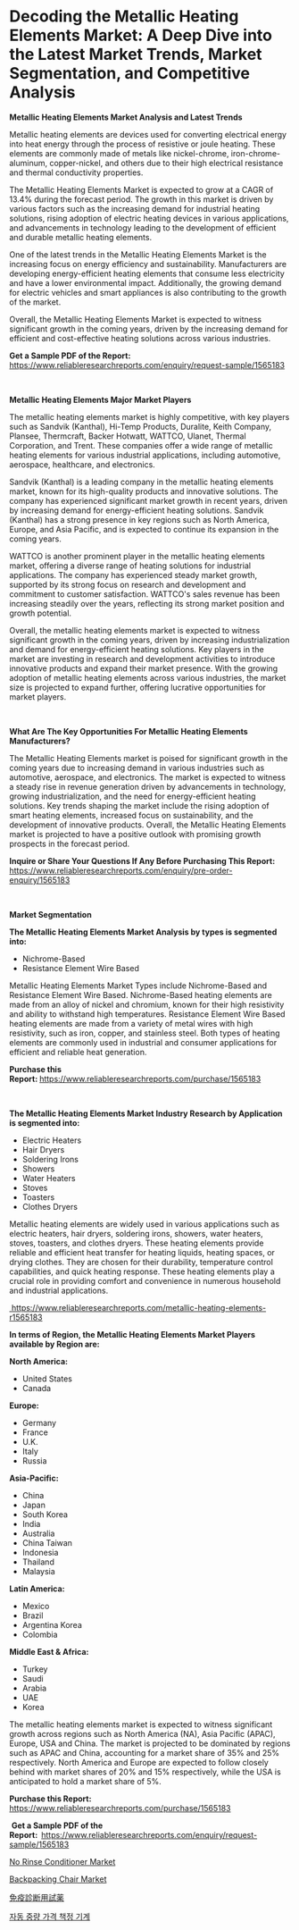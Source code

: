 <p><h1>Decoding the Metallic Heating Elements Market: A Deep Dive into the Latest Market Trends, Market Segmentation, and Competitive Analysis</h1></p><p><strong>Metallic Heating Elements Market Analysis and Latest Trends</strong></p>
<p><p>Metallic heating elements are devices used for converting electrical energy into heat energy through the process of resistive or joule heating. These elements are commonly made of metals like nickel-chrome, iron-chrome-aluminum, copper-nickel, and others due to their high electrical resistance and thermal conductivity properties.</p><p>The Metallic Heating Elements Market is expected to grow at a CAGR of 13.4% during the forecast period. The growth in this market is driven by various factors such as the increasing demand for industrial heating solutions, rising adoption of electric heating devices in various applications, and advancements in technology leading to the development of efficient and durable metallic heating elements.</p><p>One of the latest trends in the Metallic Heating Elements Market is the increasing focus on energy efficiency and sustainability. Manufacturers are developing energy-efficient heating elements that consume less electricity and have a lower environmental impact. Additionally, the growing demand for electric vehicles and smart appliances is also contributing to the growth of the market.</p><p>Overall, the Metallic Heating Elements Market is expected to witness significant growth in the coming years, driven by the increasing demand for efficient and cost-effective heating solutions across various industries.</p></p>
<p><strong>Get a Sample PDF of the Report:&nbsp;</strong> <a href="https://www.reliableresearchreports.com/enquiry/request-sample/1565183">https://www.reliableresearchreports.com/enquiry/request-sample/1565183</a></p>
<p>&nbsp;</p>
<p><strong>Metallic Heating Elements Major Market Players</strong></p>
<p><p>The metallic heating elements market is highly competitive, with key players such as Sandvik (Kanthal), Hi-Temp Products, Duralite, Keith Company, Plansee, Thermcraft, Backer Hotwatt, WATTCO, Ulanet, Thermal Corporation, and Trent. These companies offer a wide range of metallic heating elements for various industrial applications, including automotive, aerospace, healthcare, and electronics.</p><p>Sandvik (Kanthal) is a leading company in the metallic heating elements market, known for its high-quality products and innovative solutions. The company has experienced significant market growth in recent years, driven by increasing demand for energy-efficient heating solutions. Sandvik (Kanthal) has a strong presence in key regions such as North America, Europe, and Asia Pacific, and is expected to continue its expansion in the coming years.</p><p>WATTCO is another prominent player in the metallic heating elements market, offering a diverse range of heating solutions for industrial applications. The company has experienced steady market growth, supported by its strong focus on research and development and commitment to customer satisfaction. WATTCO's sales revenue has been increasing steadily over the years, reflecting its strong market position and growth potential.</p><p>Overall, the metallic heating elements market is expected to witness significant growth in the coming years, driven by increasing industrialization and demand for energy-efficient heating solutions. Key players in the market are investing in research and development activities to introduce innovative products and expand their market presence. With the growing adoption of metallic heating elements across various industries, the market size is projected to expand further, offering lucrative opportunities for market players.</p></p>
<p>&nbsp;</p>
<p><strong>What Are The Key Opportunities For Metallic Heating Elements Manufacturers?</strong></p>
<p><p>The Metallic Heating Elements market is poised for significant growth in the coming years due to increasing demand in various industries such as automotive, aerospace, and electronics. The market is expected to witness a steady rise in revenue generation driven by advancements in technology, growing industrialization, and the need for energy-efficient heating solutions. Key trends shaping the market include the rising adoption of smart heating elements, increased focus on sustainability, and the development of innovative products. Overall, the Metallic Heating Elements market is projected to have a positive outlook with promising growth prospects in the forecast period.</p></p>
<p><strong>Inquire or Share Your Questions If Any Before Purchasing This Report:</strong> <a href="https://www.reliableresearchreports.com/enquiry/pre-order-enquiry/1565183">https://www.reliableresearchreports.com/enquiry/pre-order-enquiry/1565183</a></p>
<p>&nbsp;</p>
<p><strong>Market Segmentation</strong></p>
<p><strong>The Metallic Heating Elements Market Analysis by types is segmented into:</strong></p>
<p><ul><li>Nichrome-Based</li><li>Resistance Element Wire Based</li></ul></p>
<p><p>Metallic Heating Elements Market Types include Nichrome-Based and Resistance Element Wire Based. Nichrome-Based heating elements are made from an alloy of nickel and chromium, known for their high resistivity and ability to withstand high temperatures. Resistance Element Wire Based heating elements are made from a variety of metal wires with high resistivity, such as iron, copper, and stainless steel. Both types of heating elements are commonly used in industrial and consumer applications for efficient and reliable heat generation.</p></p>
<p><strong>Purchase this Report:&nbsp;</strong><a href="https://www.reliableresearchreports.com/purchase/1565183">https://www.reliableresearchreports.com/purchase/1565183</a></p>
<p>&nbsp;</p>
<p><strong>The Metallic Heating Elements Market Industry Research by Application is segmented into:</strong></p>
<p><ul><li>Electric Heaters</li><li>Hair Dryers</li><li>Soldering Irons</li><li>Showers</li><li>Water Heaters</li><li>Stoves</li><li>Toasters</li><li>Clothes Dryers</li></ul></p>
<p><p>Metallic heating elements are widely used in various applications such as electric heaters, hair dryers, soldering irons, showers, water heaters, stoves, toasters, and clothes dryers. These heating elements provide reliable and efficient heat transfer for heating liquids, heating spaces, or drying clothes. They are chosen for their durability, temperature control capabilities, and quick heating response. These heating elements play a crucial role in providing comfort and convenience in numerous household and industrial applications.</p></p>
<p><a href="https://www.reliableresearchreports.com/metallic-heating-elements-r1565183">&nbsp;https://www.reliableresearchreports.com/metallic-heating-elements-r1565183</a></p>
<p><strong>In terms of Region, the Metallic Heating Elements Market Players available by Region are:</strong></p>
<p>
    <p> <strong> North America: </strong>
        <ul>
            <li>United States</li>
            <li>Canada</li>
        </ul>
        </p> 
    <p> <strong> Europe: </strong>
        <ul>
            <li>Germany</li>
            <li>France</li>
            <li>U.K.</li>
            <li>Italy</li>
            <li>Russia</li>
        </ul>
        </p> 
    <p> <strong> Asia-Pacific: </strong>
        <ul>
            <li>China</li>
            <li>Japan</li>
            <li>South Korea</li>
            <li>India</li>
            <li>Australia</li>
            <li>China Taiwan</li>
            <li>Indonesia</li>
            <li>Thailand</li>
            <li>Malaysia</li>
        </ul>
        </p> 
    <p> <strong> Latin America: </strong>
        <ul>
            <li>Mexico</li>
            <li>Brazil</li>
            <li>Argentina Korea</li>
            <li>Colombia</li>
        </ul>
        </p> 
    <p> <strong> Middle East & Africa: </strong>
        <ul>
            <li>Turkey</li>
            <li>Saudi</li>
            <li>Arabia</li>
            <li>UAE</li>
            <li>Korea</li>
        </ul>
    </p>
    </p>
<p><p>The metallic heating elements market is expected to witness significant growth across regions such as North America (NA), Asia Pacific (APAC), Europe, USA and China. The market is projected to be dominated by regions such as APAC and China, accounting for a market share of 35% and 25% respectively. North America and Europe are expected to follow closely behind with market shares of 20% and 15% respectively, while the USA is anticipated to hold a market share of 5%.</p></p>
<p><strong>Purchase this Report: </strong><a href="https://www.reliableresearchreports.com/purchase/1565183">https://www.reliableresearchreports.com/purchase/1565183</a></p>
<p>&nbsp;<strong>Get a Sample PDF of the Report:&nbsp;&nbsp;</strong><a href="https://www.reliableresearchreports.com/enquiry/request-sample/1565183">https://www.reliableresearchreports.com/enquiry/request-sample/1565183</a></p>
<p><strong></strong></p>
<p><p><a href="https://github.com/goodweq44/Market-Research-Report-List-1/blob/main/no-rinse-conditioner-market.md">No Rinse Conditioner Market</a></p><p><a href="https://github.com/MaraKoelpin2023/Market-Research-Report-List-1/blob/main/backpacking-chair-market.md">Backpacking Chair Market</a></p><p><a href="https://github.com/BrionnaBoyle/Market-Research-Report-List-1/blob/main/3880237146119.md">免疫診断用試薬</a></p><p><a href="https://github.com/nicolaseller56452023/Market-Research-Report-List-1/blob/main/8242464154762.md">자동 중량 가격 책정 기계</a></p></p>